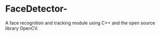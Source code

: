 # FaceDetector-
A face recognition and tracking module using C++ and the open source library OpenCV.
